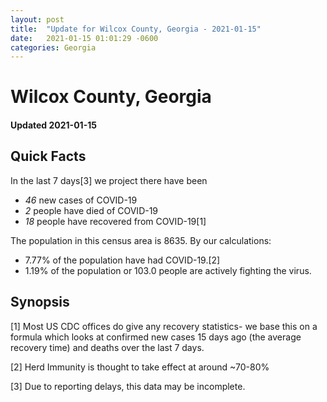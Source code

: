 ```yaml
---
layout: post
title:  "Update for Wilcox County, Georgia - 2021-01-15"
date:   2021-01-15 01:01:29 -0600
categories: Georgia
---
```


# Wilcox County, Georgia
#### Updated 2021-01-15

## Quick Facts

In the last 7 days[3] we project there have been
- *46* new cases of COVID-19
- *2* people have died of COVID-19
- *18* people have recovered from COVID-19[1]

The population in this census area is 8635. By our calculations:
- 7.77% of the population have had COVID-19.[2]
- 1.19% of the population or 103.0 people are actively fighting the virus.

## Synopsis




[1] Most US CDC offices do give any recovery statistics- we base this on a formula which looks at confirmed new cases
15 days ago (the average recovery time) and deaths over the last 7 days.

[2] Herd Immunity is thought to take effect at around ~70-80%

[3] Due to reporting delays, this data may be incomplete.
 
    